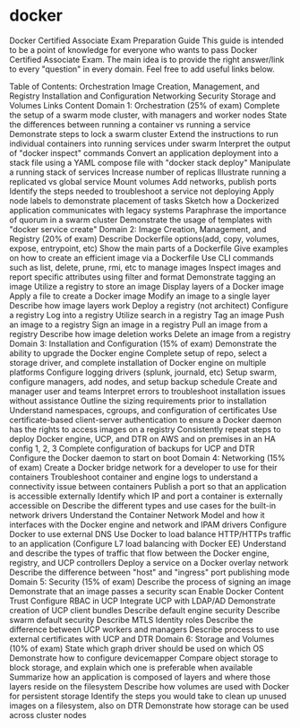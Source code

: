 # docker

Docker Certified Associate Exam Preparation Guide
This guide is intended to be a point of knowledge for everyone who wants to pass Docker Certified Associate Exam. The main idea is to provide the right answer/link to every "question" in every domain. Feel free to add useful links below.

Table of Contents:
Orchestration
Image Creation, Management, and Registry
Installation and Configuration
Networking
Security
Storage and Volumes
Links
Content
Domain 1: Orchestration (25% of exam)
Complete the setup of a swarm mode cluster, with managers and worker nodes
State the differences between running a container vs running a service
Demonstrate steps to lock a swarm cluster
Extend the instructions to run individual containers into running services under swarm
Interpret the output of "docker inspect" commands
Convert an application deployment into a stack file using a YAML compose file with "docker stack deploy"
Manipulate a running stack of services
Increase number of replicas
Illustrate running a replicated vs global service
Mount volumes
Add networks, publish ports
Identify the steps needed to troubleshoot a service not deploying
Apply node labels to demonstrate placement of tasks
Sketch how a Dockerized application communicates with legacy systems
Paraphrase the importance of quorum in a swarm cluster
Demonstrate the usage of templates with "docker service create"
Domain 2: Image Creation, Management, and Registry (20% of exam)
Describe Dockerfile options(add, copy, volumes, expose, entrypoint, etc)
Show the main parts of a Dockerfile
Give examples on how to create an efficient image via a Dockerfile
Use CLI commands such as list, delete, prune, rmi, etc to manage images
Inspect images and report specific attributes using filter and format
Demonstrate tagging an image
Utilize a registry to store an image
Display layers of a Docker image
Apply a file to create a Docker image
Modify an image to a single layer
Describe how image layers work
Deploy a registry (not architect)
Configure a registry
Log into a registry
Utilize search in a registry
Tag an image
Push an image to a registry
Sign an image in a registry
Pull an image from a registry
Describe how image deletion works
Delete an image from a registry
Domain 3: Installation and Configuration (15% of exam)
Demonstrate the ability to upgrade the Docker engine
Complete setup of repo, select a storage driver, and complete installation of Docker engine on multiple platforms
Configure logging drivers (splunk, journald, etc)
Setup swarm, configure managers, add nodes, and setup backup schedule
Create and manager user and teams
Interpret errors to troubleshoot installation issues without assistance
Outline the sizing requirements prior to installation
Understand namespaces, cgroups, and configuration of certificates
Use certificate-based client-server authentication to ensure a Docker daemon has the rights to access images on a registry
Consistently repeat steps to deploy Docker engine, UCP, and DTR on AWS and on premises in an HA config 1, 2, 3
Complete configuration of backups for UCP and DTR
Configure the Docker daemon to start on boot
Domain 4: Networking (15% of exam)
Create a Docker bridge network for a developer to use for their containers
Troubleshoot container and engine logs to understand a connectivity issue between containers
Publish a port so that an application is accessible externally
Identify which IP and port a container is externally accessible on
Describe the different types and use cases for the built-in network drivers
Understand the Container Network Model and how it interfaces with the Docker engine and network and IPAM drivers
Configure Docker to use external DNS
Use Docker to load balance HTTP/HTTPs traffic to an application (Configure L7 load balancing with Docker EE)
Understand and describe the types of traffic that flow between the Docker engine, registry, and UCP controllers
Deploy a service on a Docker overlay network
Describe the difference between "host" and "ingress" port publishing mode
Domain 5: Security (15% of exam)
Describe the process of signing an image
Demonstrate that an image passes a security scan
Enable Docker Content Trust
Configure RBAC in UCP
Integrate UCP with LDAP/AD
Demonstrate creation of UCP client bundles
Describe default engine security
Describe swarm default security
Describe MTLS
Identity roles
Describe the difference between UCP workers and managers
Describe process to use external certificates with UCP and DTR
Domain 6: Storage and Volumes (10% of exam)
State which graph driver should be used on which OS
Demonstrate how to configure devicemapper
Compare object storage to block storage, and explain which one is preferable when available
Summarize how an application is composed of layers and where those layers reside on the filesystem
Describe how volumes are used with Docker for persistent storage
Identify the steps you would take to clean up unused images on a filesystem, also on DTR
Demonstrate how storage can be used across cluster nodes
